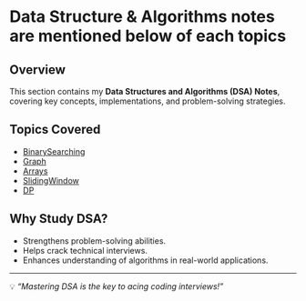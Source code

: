 # Data Structure & Algorithms notes are mentioned below of each topics
## **Overview**
This section contains my **Data Structures and Algorithms (DSA) Notes**, covering key concepts, implementations, and problem-solving strategies.

## **Topics Covered**
- [BinarySearching](https://github.com/rishisrivastava07/DSA/tree/main/BinarySearching "BinarySearching")
- [Graph](https://github.com/rishisrivastava07/DSA/tree/main/Graphs "Graph")
- [Arrays](https://github.com/rishisrivastava07/DSA/tree/main/Arrays "Arrays")
- [SlidingWindow](https://github.com/rishisrivastava07/DSA/tree/main/Arrays "SlidingWindow")
- [DP](https://github.com/rishisrivastava07/DSA/tree/main/Arrays "DP")

## **Why Study DSA?**
- Strengthens problem-solving abilities.
- Helps crack technical interviews.
- Enhances understanding of algorithms in real-world applications.

---

💡 *“Mastering DSA is the key to acing coding interviews!”*
